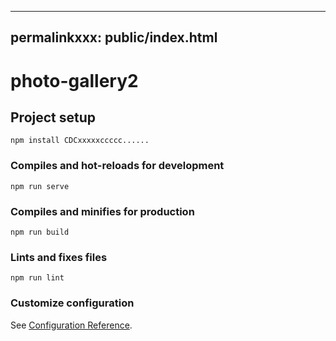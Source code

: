 
---
permalinkxxx: public/index.html
---

# photo-gallery2

## Project setup
```
npm install CDCxxxxxccccc......
```

### Compiles and hot-reloads for development
```
npm run serve
```

### Compiles and minifies for production
```
npm run build
```

### Lints and fixes files
```
npm run lint
```

### Customize configuration
See [Configuration Reference](https://cli.vuejs.org/config/).
